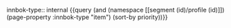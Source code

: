 
innbok-type:: internal
{{query (and (namespace [[segment (id)/profile (id)]]) (page-property :innbok-type "item") (sort-by priority))}}


